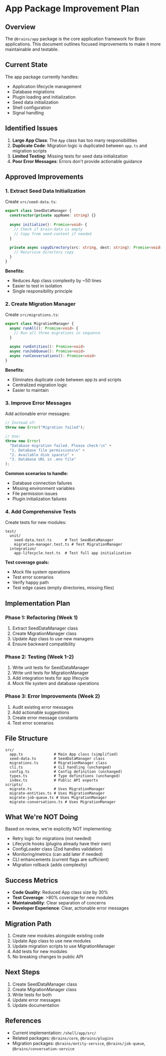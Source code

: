 # App Package Improvement Plan

## Overview

The `@brains/app` package is the core application framework for Brain applications. This document outlines focused improvements to make it more maintainable and testable.

## Current State

The app package currently handles:
- Application lifecycle management
- Database migrations
- Plugin loading and initialization
- Seed data initialization
- Shell configuration
- Signal handling

## Identified Issues

1. **Large App Class**: The `App` class has too many responsibilities
2. **Duplicate Code**: Migration logic is duplicated between `app.ts` and migration scripts
3. **Limited Testing**: Missing tests for seed data initialization
4. **Poor Error Messages**: Errors don't provide actionable guidance

## Approved Improvements

### 1. Extract Seed Data Initialization

Create `src/seed-data.ts`:
```typescript
export class SeedDataManager {
  constructor(private appName: string) {}
  
  async initialize(): Promise<void> {
    // Check if brain-data is empty
    // Copy from seed-content if needed
  }
  
  private async copyDirectory(src: string, dest: string): Promise<void> {
    // Recursive directory copy
  }
}
```

**Benefits:**
- Reduces App class complexity by ~50 lines
- Easier to test in isolation
- Single responsibility principle

### 2. Create Migration Manager

Create `src/migrations.ts`:
```typescript
export class MigrationManager {
  async runAll(): Promise<void> {
    // Run all three migrations in sequence
  }
  
  async runEntities(): Promise<void>
  async runJobQueue(): Promise<void>
  async runConversations(): Promise<void>
}
```

**Benefits:**
- Eliminates duplicate code between app.ts and scripts
- Centralized migration logic
- Easier to maintain

### 3. Improve Error Messages

Add actionable error messages:
```typescript
// Instead of:
throw new Error("Migration failed");

// Use:
throw new Error(
  "Database migration failed. Please check:\n" +
  "1. Database file permissions\n" +
  "2. Available disk space\n" +
  "3. Database URL in .env file"
);
```

**Common scenarios to handle:**
- Database connection failures
- Missing environment variables
- File permission issues
- Plugin initialization failures

### 4. Add Comprehensive Tests

Create tests for new modules:
```
test/
  unit/
    seed-data.test.ts      # Test SeedDataManager
    migration-manager.test.ts # Test MigrationManager
  integration/
    app-lifecycle.test.ts  # Test full app initialization
```

**Test coverage goals:**
- Mock file system operations
- Test error scenarios
- Verify happy path
- Test edge cases (empty directories, missing files)

## Implementation Plan

### Phase 1: Refactoring (Week 1)
1. Extract SeedDataManager class
2. Create MigrationManager class
3. Update App class to use new managers
4. Ensure backward compatibility

### Phase 2: Testing (Week 1-2)
1. Write unit tests for SeedDataManager
2. Write unit tests for MigrationManager
3. Add integration tests for app lifecycle
4. Mock file system and database operations

### Phase 3: Error Improvements (Week 2)
1. Audit existing error messages
2. Add actionable suggestions
3. Create error message constants
4. Test error scenarios

## File Structure

```
src/
  app.ts              # Main App class (simplified)
  seed-data.ts        # SeedDataManager class
  migrations.ts       # MigrationManager class
  cli.ts              # CLI handling (unchanged)
  config.ts           # Config definition (unchanged)
  types.ts            # Type definitions (unchanged)
  index.ts            # Public API exports
scripts/
  migrate.ts          # Uses MigrationManager
  migrate-entities.ts # Uses MigrationManager
  migrate-job-queue.ts # Uses MigrationManager
  migrate-conversations.ts # Uses MigrationManager
```

## What We're NOT Doing

Based on review, we're explicitly NOT implementing:
- Retry logic for migrations (not needed)
- Lifecycle hooks (plugins already have their own)
- ConfigLoader class (Zod handles validation)
- Monitoring/metrics (can add later if needed)
- CLI enhancements (current flags are sufficient)
- Migration rollback (adds complexity)

## Success Metrics

- **Code Quality**: Reduced App class size by 30%
- **Test Coverage**: >80% coverage for new modules
- **Maintainability**: Clear separation of concerns
- **Developer Experience**: Clear, actionable error messages

## Migration Path

1. Create new modules alongside existing code
2. Update App class to use new modules
3. Update migration scripts to use MigrationManager
4. Add tests for new modules
5. No breaking changes to public API

## Next Steps

1. Create SeedDataManager class
2. Create MigrationManager class
3. Write tests for both
4. Update error messages
5. Update documentation

## References

- Current implementation: `/shell/app/src/`
- Related packages: `@brains/core`, `@brains/plugins`
- Migration packages: `@brains/entity-service`, `@brains/job-queue`, `@brains/conversation-service`